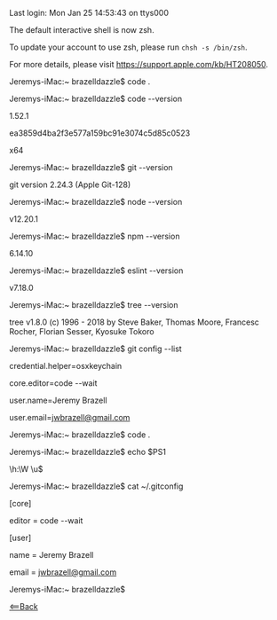 Last login: Mon Jan 25 14:53:43 on ttys000

 

The default interactive shell is now zsh.

To update your account to use zsh, please run `chsh -s /bin/zsh`.

For more details, please visit https://support.apple.com/kb/HT208050.

Jeremys-iMac:~ brazelldazzle$ code .

Jeremys-iMac:~ brazelldazzle$ code --version

1.52.1

ea3859d4ba2f3e577a159bc91e3074c5d85c0523

x64

Jeremys-iMac:~ brazelldazzle$ git --version

git version 2.24.3 (Apple Git-128)

Jeremys-iMac:~ brazelldazzle$ node --version

v12.20.1

Jeremys-iMac:~ brazelldazzle$ npm --version

6.14.10

Jeremys-iMac:~ brazelldazzle$ eslint --version

v7.18.0

Jeremys-iMac:~ brazelldazzle$ tree --version

tree v1.8.0 (c) 1996 - 2018 by Steve Baker, Thomas Moore, Francesc Rocher, Florian Sesser, Kyosuke Tokoro 

Jeremys-iMac:~ brazelldazzle$ git config --list

credential.helper=osxkeychain

core.editor=code --wait

user.name=Jeremy Brazell

user.email=jwbrazell@gmail.com

Jeremys-iMac:~ brazelldazzle$ code .

Jeremys-iMac:~ brazelldazzle$ echo $PS1

\h:\W \u\$

Jeremys-iMac:~ brazelldazzle$ cat ~/.gitconfig

[core]

editor = code --wait

[user]

name = Jeremy Brazell

email = jwbrazell@gmail.com

Jeremys-iMac:~ brazelldazzle$ 

[<==Back](README.md)
